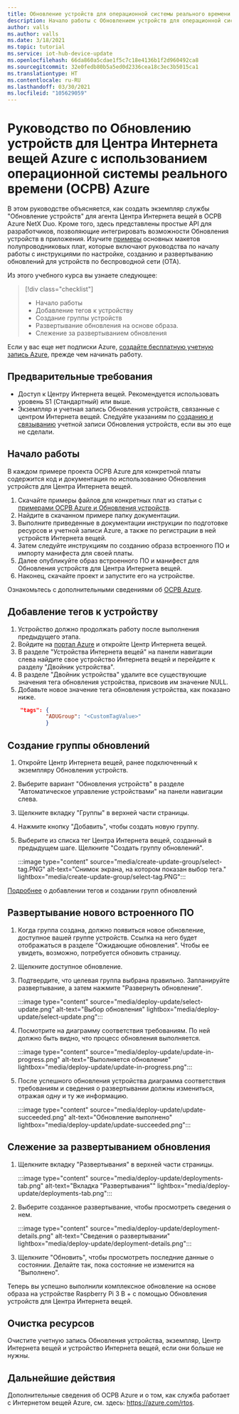 ```yaml
---
title: Обновление устройств для операционной системы реального времени Azure | Документация Майкрософт
description: Начало работы с Обновлением устройств для операционной системы реального времени Azure
author: valls
ms.author: valls
ms.date: 3/18/2021
ms.topic: tutorial
ms.service: iot-hub-device-update
ms.openlocfilehash: 66da860a5cdae1f5c7c18e4136b1f2d960492ca8
ms.sourcegitcommit: 32e0fedb80b5a5ed0d2336cea18c3ec3b5015ca1
ms.translationtype: HT
ms.contentlocale: ru-RU
ms.lasthandoff: 03/30/2021
ms.locfileid: "105629059"
---
```

# <a name="device-update-for-azure-iot-hub-tutorial-using-azure-real-time-operating-system-rtos"></a>Руководство по Обновлению устройств для Центра Интернета вещей Azure с использованием операционной системы реального времени (ОСРВ) Azure

В этом руководстве объясняется, как создать экземпляр службы "Обновление устройств" для агента Центра Интернета вещей в ОСРВ Azure NetX Duo. Кроме того, здесь представлены простые API для разработчиков, позволяющие интегрировать возможности Обновления устройств в приложения. Изучите [примеры](https://github.com/azure-rtos/samples/tree/PublicPreview/ADU) основных макетов полупроводниковых плат, которые включают руководства по началу работы с инструкциями по настройке, созданию и развертыванию обновлений для устройств по беспроводной сети (OTA).

Из этого учебного курса вы узнаете следующее:
> [!div class="checklist"]
> * Начало работы
> * Добавление тегов к устройству
> * Создание группы устройств
> * Развертывание обновления на основе образа.
> * Слежение за развертыванием обновления

Если у вас еще нет подписки Azure, [создайте бесплатную учетную запись Azure](https://azure.microsoft.com/free/?WT.mc_id=A261C142F), прежде чем начинать работу.

## <a name="prerequisites"></a>Предварительные требования
* Доступ к Центру Интернета вещей. Рекомендуется использовать уровень S1 (Стандартный) или выше.
* Экземпляр и учетная запись Обновления устройств, связанные с центром Интернета вещей. Следуйте указаниям по [созданию и связыванию](http://create-device-update-account.md/) учетной записи Обновления устройств, если вы это еще не сделали.

## <a name="get-started"></a>Начало работы

В каждом примере проекта ОСРВ Azure для конкретной платы содержится код и документация по использованию Обновления устройств для Центра Интернета вещей. 
1. Скачайте примеры файлов для конкретных плат из статьи с [примерами ОСРВ Azure и Обновления устройств](https://github.com/azure-rtos/samples/tree/PublicPreview/ADU).
2. Найдите в скачанном примере папку документации.
3. Выполните приведенные в документации инструкции по подготовке ресурсов и учетной записи Azure, а также по регистрации в ней устройств Интернета вещей.
5. Затем следуйте инструкциям по созданию образа встроенного ПО и импорту манифеста для своей платы.
6. Далее опубликуйте образ встроенного ПО и манифест для Обновления устройств для Центра Интернета вещей.
7. Наконец, скачайте проект и запустите его на устройстве.

Ознакомьтесь с дополнительными сведениями об [ОСРВ Azure](https://docs.microsoft.com/azure/rtos/).  

## <a name="tag-your-device"></a>Добавление тегов к устройству

1. Устройство должно продолжать работу после выполнения предыдущего этапа.
2. Войдите на [портал Azure](https://portal.azure.com) и откройте Центр Интернета вещей.
3. В разделе "Устройства Интернета вещей" на панели навигации слева найдите свое устройство Интернета вещей и перейдите к разделу "Двойник устройства".
4. В разделе "Двойник устройства" удалите все существующие значения тега обновления устройства, присвоив им значение NULL.
5. Добавьте новое значение тега обновления устройства, как показано ниже.

```JSON
    "tags": {
            "ADUGroup": "<CustomTagValue>"
            }
```

## <a name="create-update-group"></a>Создание группы обновлений

1. Откройте Центр Интернета вещей, ранее подключенный к экземпляру Обновления устройств.
2. Выберите вариант "Обновления устройств" в разделе "Автоматическое управление устройствами" на панели навигации слева.
3. Щелкните вкладку "Группы" в верхней части страницы. 
4. Нажмите кнопку "Добавить", чтобы создать новую группу.
5. Выберите из списка тег Центра Интернета вещей, созданный в предыдущем шаге. Щелкните "Создать группу обновлений".

   :::image type="content" source="media/create-update-group/select-tag.PNG" alt-text="Снимок экрана, на котором показан выбор тега." lightbox="media/create-update-group/select-tag.PNG":::

[Подробнее](create-update-group.md) о добавлении тегов и создании групп обновлений

## <a name="deploy-new-firmware"></a>Развертывание нового встроенного ПО

1. Когда группа создана, должно появиться новое обновление, доступное вашей группе устройств. Ссылка на него будет отображаться в разделе "Ожидающие обновления". Чтобы ее увидеть, возможно, потребуется обновить страницу. 
2. Щелкните доступное обновление.
3. Подтвердите, что целевая группа выбрана правильно. Запланируйте развертывание, а затем нажмите "Развернуть обновление".

   :::image type="content" source="media/deploy-update/select-update.png" alt-text="Выбор обновления" lightbox="media/deploy-update/select-update.png":::

4. Посмотрите на диаграмму соответствия требованиям. По ней должно быть видно, что процесс обновления выполняется. 

   :::image type="content" source="media/deploy-update/update-in-progress.png" alt-text="Выполняется обновление" lightbox="media/deploy-update/update-in-progress.png":::

5. После успешного обновления устройства диаграмма соответствия требованиям и сведения о развертывании должны измениться, отражая одну и ту же информацию. 

   :::image type="content" source="media/deploy-update/update-succeeded.png" alt-text="Обновление выполнено" lightbox="media/deploy-update/update-succeeded.png":::

## <a name="monitor-an-update-deployment"></a>Слежение за развертыванием обновления

1. Щелкните вкладку "Развертывания" в верхней части страницы.

   :::image type="content" source="media/deploy-update/deployments-tab.png" alt-text="Вкладка &quot;Развертывания&quot;" lightbox="media/deploy-update/deployments-tab.png":::

2. Выберите созданное развертывание, чтобы просмотреть сведения о нем.

   :::image type="content" source="media/deploy-update/deployment-details.png" alt-text="Сведения о развертывании" lightbox="media/deploy-update/deployment-details.png":::

3. Щелкните "Обновить", чтобы просмотреть последние данные о состоянии. Делайте так, пока состояние не изменится на "Выполнено".

Теперь вы успешно выполнили комплексное обновление на основе образа на устройстве Raspberry Pi 3 B + с помощью Обновления устройств для Центра Интернета вещей. 

## <a name="cleanup-resources"></a>Очистка ресурсов

Очистите учетную запись Обновления устройства, экземпляр, Центр Интернета вещей и устройство Интернета вещей, если они больше не нужны. 

## <a name="next-steps"></a>Дальнейшие действия

Дополнительные сведения об ОСРВ Azure и о том, как служба работает с Интернетом вещей Azure, см. здесь: https://azure.com/rtos.
